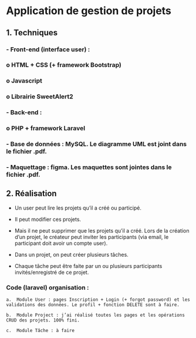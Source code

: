 # Application de gestion de projets

## 1.	Techniques

### -	Front-end (interface user) : 

###    o	HTML + CSS (+ framework Bootstrap)

###    o	Javascript

###    o	Librairie SweetAlert2

### -	Back-end :

###    o	PHP + framework Laravel

### -	Base de données : MySQL. Le diagramme UML est joint dans le fichier .pdf.

### -	Maquettage : figma. Les maquettes sont jointes dans le fichier .pdf.

## 2.	Réalisation
- Un user peut lire les projets qu’il a créé ou participé.

- Il peut modifier ces projets. 

- Mais il ne peut supprimer que les projets qu’il a créé. Lors de la création d’un projet, le créateur peut inviter les participants (via email, le participant doit avoir un compte user).

- Dans un projet, on peut créer plusieurs tâches. 

- Chaque tâche peut être faite par un ou plusieurs participants invités/enregistré de ce projet.

### Code (laravel) organisation :

    a.	Module User : pages Inscription + Login (+ forgot password) et les validations des données. Le profil + fonction DELETE sont à faire.

    b.	Module Project : j’ai réalisé toutes les pages et les opérations CRUD des projets. 100% fini.

    c.	Module Tâche : à faire

